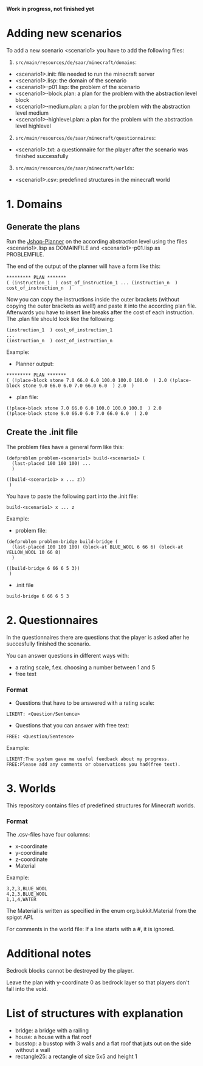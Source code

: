 **Work in progress, not finished yet**

# Adding new scenarios
To add a new scenario <scenario1\> you have to add the following files:

1. ```src/main/resources/de/saar/minecraft/domains```:
- <scenario1\>.init: file needed to run the minecraft server
- <scenario1\>.lisp: the domain of the scenario
- <scenario1\>-p01.lisp: the problem of the scenario
- <scenario1\>-block.plan: a plan for the problem with the abstraction level block
- <scenario1\>-medium.plan: a plan for the problem with the abstraction level medium
- <scenario1\>-highlevel.plan: a plan for the problem with the abstraction level highlevel

2. ```src/main/resources/de/saar/minecraft/questionnaires```:
- <scenario1\>.txt: a questionnaire for the player after the scenario was finished successfully

3. ```src/main/resources/de/saar/minecraft/worlds```:
- <scenario1\>.csv: predefined structures in the minecraft world

# 1. Domains
## Generate the plans
Run the [Jshop-Planner](https://github.com/minecraft-saar/jshop) on the according abstraction level using the files <scenario1\>.lisp as DOMAINFILE and <scenario1\>-p01.lisp as PROBLEMFILE.

The end of the output of the planner will have a form like this:
```
********* PLAN *******
( (instruction_1  ) cost_of_instruction_1 ... (instruction_n  ) cost_of_instruction_n  )
```
Now you can copy the instructions inside the outer brackets (without copying the outer brackets as well!) and paste it into the according plan file. Afterwards you have to insert line breaks after the cost of each instruction. The .plan file should look like the following:
```
(instruction_1  ) cost_of_instruction_1
...
(instruction_n  ) cost_of_instruction_n
```
Example:

- Planner output:
```
********* PLAN *******
( (!place-block stone 7.0 66.0 6.0 100.0 100.0 100.0  ) 2.0 (!place-block stone 9.0 66.0 6.0 7.0 66.0 6.0  ) 2.0  )
```
- .plan file:
```
(!place-block stone 7.0 66.0 6.0 100.0 100.0 100.0  ) 2.0
(!place-block stone 9.0 66.0 6.0 7.0 66.0 6.0  ) 2.0
```

## Create the .init file
The problem files have a general form like this:
```
(defproblem problem-<scenario1> build-<scenario1> ( 
  (last-placed 100 100 100) ...
  ) 
 
((build-<scenario1> x ... z)) 
 )
```
You have to paste the following part into the .init file:
```
build-<scenario1> x ... z
```

Example:
- problem file:
```
(defproblem problem-bridge build-bridge ( 
  (last-placed 100 100 100) (block-at BLUE_WOOL 6 66 6) (block-at YELLOW_WOOL 10 66 8)
  ) 
 
((build-bridge 6 66 6 5 3)) 
 )
```

- .init file
```
build-bridge 6 66 6 5 3 
```

# 2. Questionnaires
In the questionnaires there are questions that the player is asked after he succesfully finished the scenario.

You can answer questions in different ways with:
- a rating scale, f.ex. choosing a number between 1 and 5
- free text

### Format
- Questions that have to be answered with a rating scale:
```
LIKERT: <Question/Sentence>
```
- Questions that you can answer with free text:
```
FREE: <Question/Sentence>
```

Example:
```
LIKERT:The system gave me useful feedback about my progress.
FREE:Please add any comments or observations you had(free text).
```

# 3. Worlds
This repository contains files of predefined structures for Minecraft worlds.

### Format
The .csv-files have four columns:

- x-coordinate
- y-coordinate
- z-coordinate
- Material

Example: 

```
3,2,3,BLUE_WOOL
4,2,3,BLUE_WOOL
1,1,4,WATER
```

The Material is written as specified in the enum org.bukkit.Material from the spigot API.

For comments in the world file: If a line starts with a #, it is ignored.


# Additional notes
Bedrock blocks cannot be destroyed by the player.

Leave the plan with y-coordinate 0 as bedrock layer so that players don't fall into the void.

# List of structures with explanation
- bridge: a bridge with a railing
- house: a house with a flat roof
- busstop: a busstop with 3 walls and a flat roof that juts out on the side without a wall
- rectangle25: a rectangle of size 5x5 and height 1
